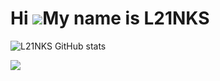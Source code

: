 Hi ![](https://user-images.githubusercontent.com/18350557/176309783-0785949b-9127-417c-8b55-ab5a4333674e.gif)My name is L21NKS
==============================================================================================================================

![L21NKS GitHub stats](https://github-readme-stats.vercel.app/api?username=L21NKS&show_icons=true&theme=synthwave)

![](https://komarev.com/ghpvc/?username=L21NKS)

